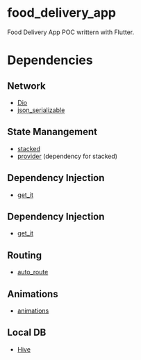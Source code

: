 # food_delivery_app

Food Delivery App POC writtern with Flutter.

# Dependencies

## Network
- [Dio](https://pub.dev/packages/dio)
- [json_serializable](https://pub.dev/packages/json_serializable)

## State Manangement
- [stacked](https://pub.dev/packages/stacked)
- [provider](https://pub.dev/packages/provider) (dependency for stacked)

## Dependency Injection
- [get_it](https://pub.dev/packages/get_it)

## Dependency Injection
- [get_it](https://pub.dev/packages/get_it)

## Routing
- [auto_route](https://pub.dev/packages/auto_route)

## Animations
- [animations](https://pub.dev/packages/animations)

## Local DB
- [Hive](https://pub.dev/packages/hive)
